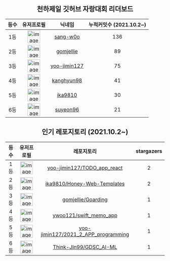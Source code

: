 
<h2 align="center">천하제일 깃허브 자랑대회 리더보드</h2>

<table align="center">
  <thead>
    <tr>
      <th>
        등수
      </th>
      <th>
        유저프로필
      </th>
      <th>
        닉네임
      </th>
      <th>
        누적커밋수 (2021.10.2~)
      </th>
    </tr>
  </thead>
  <tbody>
    <tr>
      <td align="center">
        1등
      </td>
      <td align="center">
        <a href="https://github.com/sang-w0o" >
          <img width="40" alt="image" src="https://avatars.githubusercontent.com/u/48438083?v=4">
        </a>
      </td>
      <td align="center">
      <a href="https://github.com/sang-w0o" >
          sang-w0o
      </a>
      </td>
      <td align="center">
        136
      </td>
    </tr>
    <tr>
      <td align="center">
        2등
      </td>
      <td align="center">
        <a href="https://github.com/gomjellie" >
          <img width="40" alt="image" src="https://avatars.githubusercontent.com/u/13645032?v=4">
        </a>
      </td>
      <td align="center">
      <a href="https://github.com/gomjellie" >
          gomjellie
      </a>
      </td>
      <td align="center">
        89
      </td>
    </tr>
    <tr>
      <td align="center">
        3등
      </td>
      <td align="center">
        <a href="https://github.com/yoo-jimin127" >
          <img width="40" alt="image" src="https://avatars.githubusercontent.com/u/66112716?v=4">
        </a>
      </td>
      <td align="center">
      <a href="https://github.com/yoo-jimin127" >
          yoo-jimin127
      </a>
      </td>
      <td align="center">
        75
      </td>
    </tr>
    <tr>
      <td align="center">
        4등
      </td>
      <td align="center">
        <a href="https://github.com/kanghyun98" >
          <img width="40" alt="image" src="https://avatars.githubusercontent.com/u/70627979?v=4">
        </a>
      </td>
      <td align="center">
      <a href="https://github.com/kanghyun98" >
          kanghyun98
      </a>
      </td>
      <td align="center">
        41
      </td>
    </tr>
    <tr>
      <td align="center">
        5등
      </td>
      <td align="center">
        <a href="https://github.com/ika9810" >
          <img width="40" alt="image" src="https://avatars.githubusercontent.com/u/44824398?v=4">
        </a>
      </td>
      <td align="center">
      <a href="https://github.com/ika9810" >
          ika9810
      </a>
      </td>
      <td align="center">
        30
      </td>
    </tr>
    <tr>
      <td align="center">
        6등
      </td>
      <td align="center">
        <a href="https://github.com/suyeon96" >
          <img width="40" alt="image" src="https://avatars.githubusercontent.com/u/64878866?v=4">
        </a>
      </td>
      <td align="center">
      <a href="https://github.com/suyeon96" >
          suyeon96
      </a>
      </td>
      <td align="center">
        21
      </td>
    </tr>
  </tbody>
</table>

<h2 align="center">인기 레포지토리 (2021.10.2~)</h2>

<table align="center">
  <thead>
    <tr>
      <th>
        등수
      </th>
      <th>
        유저프로필
      </th>
      <th>
        레포지토리
      </th>
      <th>
        stargazers
      </th>
    </tr>
  </thead>
  <tbody>
    <tr>
      <td align="center">
        1등
      </td>
      <td align="center">
        <a href="https://github.com/yoo-jimin127" >
          <img width="40" alt="image" src="https://avatars.githubusercontent.com/u/66112716?v=4">
        </a>
      </td>
      <td align="center">
        <a href="https://github.com/yoo-jimin127/TODO_app_react" >
          yoo-jimin127/TODO_app_react
        </a>
      </td>
      </td>
      <td align="center">
        2
      </td>
    </tr>
    <tr>
      <td align="center">
        2등
      </td>
      <td align="center">
        <a href="https://github.com/ika9810" >
          <img width="40" alt="image" src="https://avatars.githubusercontent.com/u/44824398?v=4">
        </a>
      </td>
      <td align="center">
        <a href="https://github.com/ika9810/Honey-Web-Templates" >
          ika9810/Honey-Web-Templates
        </a>
      </td>
      </td>
      <td align="center">
        2
      </td>
    </tr>
    <tr>
      <td align="center">
        3등
      </td>
      <td align="center">
        <a href="https://github.com/gomjellie" >
          <img width="40" alt="image" src="https://avatars.githubusercontent.com/u/13645032?v=4">
        </a>
      </td>
      <td align="center">
        <a href="https://github.com/gomjellie/Goarding" >
          gomjellie/Goarding
        </a>
      </td>
      </td>
      <td align="center">
        1
      </td>
    </tr>
    <tr>
      <td align="center">
        4등
      </td>
      <td align="center">
        <a href="https://github.com/ywoo121" >
          <img width="40" alt="image" src="https://avatars.githubusercontent.com/u/71367047?v=4">
        </a>
      </td>
      <td align="center">
        <a href="https://github.com/ywoo121/swift_memo_app" >
          ywoo121/swift_memo_app
        </a>
      </td>
      </td>
      <td align="center">
        1
      </td>
    </tr>
    <tr>
      <td align="center">
        5등
      </td>
      <td align="center">
        <a href="https://github.com/yoo-jimin127" >
          <img width="40" alt="image" src="https://avatars.githubusercontent.com/u/66112716?v=4">
        </a>
      </td>
      <td align="center">
        <a href="https://github.com/yoo-jimin127/2021_2_APP_programming" >
          yoo-jimin127/2021_2_APP_programming
        </a>
      </td>
      </td>
      <td align="center">
        1
      </td>
    </tr>
    <tr>
      <td align="center">
        6등
      </td>
      <td align="center">
        <a href="https://github.com/Think-JIn99" >
          <img width="40" alt="image" src="https://avatars.githubusercontent.com/u/79181909?v=4">
        </a>
      </td>
      <td align="center">
        <a href="https://github.com/Think-JIn99/GDSC_AI-ML" >
          Think-JIn99/GDSC_AI-ML
        </a>
      </td>
      </td>
      <td align="center">
        1
      </td>
    </tr>
  </tbody>
</table>
    